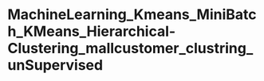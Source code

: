 # MachineLearning_Kmeans_MiniBatch_KMeans_Hierarchical-Clustering_mallcustomer_clustring_unSupervised
